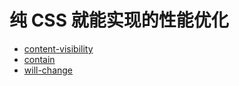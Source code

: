 # 纯 CSS 就能实现的性能优化

- [content-visibility](https://developer.mozilla.org/en-US/docs/Web/CSS/content-visibility)
- [contain](https://developer.mozilla.org/zh-CN/docs/Web/CSS/contain)
- [will-change](https://developer.mozilla.org/en-US/docs/Web/CSS/will-change)
